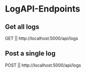 # LogAPI-Endpoints

## Get all logs
GET || http://localhost:5000/api/logs

## Post a single log 
POST || http://localhost:5000/api/logs

